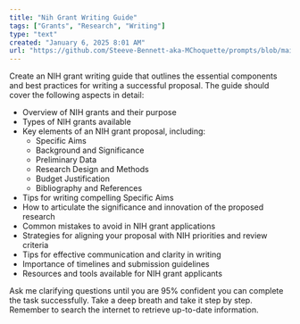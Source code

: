 ```yaml
---
title: "Nih Grant Writing Guide"
tags: ["Grants", "Research", "Writing"]
type: "text"
created: "January 6, 2025 8:01 AM"
url: "https://github.com/Steeve-Bennett-aka-MChoquette/prompts/blob/main/nih_grant_writing_guide.md"
---
```


Create an NIH grant writing guide that outlines the essential components and best practices for writing a successful proposal. The guide should cover the following aspects in detail:

- Overview of NIH grants and their purpose
- Types of NIH grants available
- Key elements of an NIH grant proposal, including:
  - Specific Aims
  - Background and Significance
  - Preliminary Data
  - Research Design and Methods
  - Budget Justification
  - Bibliography and References
- Tips for writing compelling Specific Aims
- How to articulate the significance and innovation of the proposed research
- Common mistakes to avoid in NIH grant applications
- Strategies for aligning your proposal with NIH priorities and review criteria
- Tips for effective communication and clarity in writing
- Importance of timelines and submission guidelines
- Resources and tools available for NIH grant applicants

Ask me clarifying questions until you are 95% confident you can complete the task successfully. Take a deep breath and take it step by step. Remember to search the internet to retrieve up-to-date information.